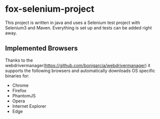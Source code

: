 # fox-selenium-project
This project is written in java and uses a Selenium test project with Selenium3 and Maven.
Everything is set up and tests can be added right away.

## Implemented Browsers
Thanks to the webdrivermanager(https://github.com/bonigarcia/webdrivermanager) it supports the following browsers and automatically downloads OS specific binaries for:
* Chrome
* Firefox
* PhantomJS
* Opera
* Internet Explorer
* Edge


